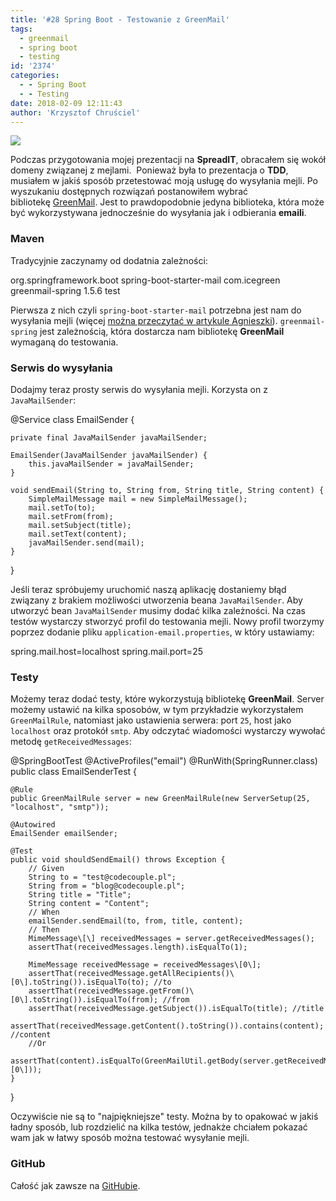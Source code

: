 ```yaml
---
title: '#28 Spring Boot - Testowanie z GreenMail'
tags:
  - greenmail
  - spring boot
  - testing
id: '2374'
categories:
  - - Spring Boot
  - - Testing
date: 2018-02-09 12:11:43
author: 'Krzysztof Chruściel'
---
```


![](http://codecouple.pl/wp-content/uploads/2017/02/springBootArt.png)

Podczas przygotowania mojej prezentacji na **SpreadIT**, obracałem się wokół domeny związanej z mejlami.  Ponieważ była to prezentacja o **TDD**, musiałem w jakiś sposób przetestować moją usługę do wysyłania mejli. Po wyszukaniu dostępnych rozwiązań postanowiłem wybrać bibliotekę [GreenMail](http://www.icegreen.com/greenmail/). Jest to prawdopodobnie jedyna biblioteka, która może być wykorzystywana jednocześnie do wysyłania jak i odbierania **emaili**.
<!-- more -->
### Maven

Tradycyjnie zaczynamy od dodatnia zależności:

<dependency>
   <groupId>org.springframework.boot</groupId>
   <artifactId>spring-boot-starter-mail</artifactId>
</dependency>
<dependency>
   <groupId>com.icegreen</groupId>
   <artifactId>greenmail-spring</artifactId>
   <version>1.5.6</version>
   <scope>test</scope>
</dependency>

Pierwsza z nich czyli `spring-boot-starter-mail` potrzebna jest nam do wysyłania mejli (więcej [można przeczytać w artykule Agnieszki](http://codecouple.pl/2016/09/30/8-spring-boot-email-szablon-i-wysylanie/)). `greenmail-spring` jest zależnością, która dostarcza nam bibliotekę **GreenMail** wymaganą do testowania.

### Serwis do wysyłania

Dodajmy teraz prosty serwis do wysyłania mejli. Korzysta on z `JavaMailSender`:

@Service
class EmailSender {

    private final JavaMailSender javaMailSender;

    EmailSender(JavaMailSender javaMailSender) {
        this.javaMailSender = javaMailSender;
    }

    void sendEmail(String to, String from, String title, String content) {
        SimpleMailMessage mail = new SimpleMailMessage();
        mail.setTo(to);
        mail.setFrom(from);
        mail.setSubject(title);
        mail.setText(content);
        javaMailSender.send(mail);
    }
}

Jeśli teraz spróbujemy uruchomić naszą aplikację dostaniemy błąd związany z brakiem możliwości utworzenia beana `JavaMailSender`. Aby utworzyć bean `JavaMailSender` musimy dodać kilka zależności. Na czas testów wystarczy stworzyć profil do testowania mejli. Nowy profil tworzymy poprzez dodanie pliku `application-email.properties`, w który ustawiamy:

spring.mail.host=localhost
spring.mail.port=25

### Testy

Możemy teraz dodać testy, które wykorzystują bibliotekę **GreenMail**. Server możemy ustawić na kilka sposobów, w tym przykładzie wykorzystałem `GreenMailRule`, natomiast jako ustawienia serwera: port `25`, host jako `localhost` oraz protokół `smtp`. Aby odczytać wiadomości wystarczy wywołać metodę `getReceivedMessages`:

@SpringBootTest
@ActiveProfiles("email")
@RunWith(SpringRunner.class)
public class EmailSenderTest {

    @Rule
    public GreenMailRule server = new GreenMailRule(new ServerSetup(25, "localhost", "smtp"));

    @Autowired
    EmailSender emailSender;

    @Test
    public void shouldSendEmail() throws Exception {
        // Given
        String to = "test@codecouple.pl";
        String from = "blog@codecouple.pl";
        String title = "Title";
        String content = "Content";
        // When
        emailSender.sendEmail(to, from, title, content);
        // Then
        MimeMessage\[\] receivedMessages = server.getReceivedMessages();
        assertThat(receivedMessages.length).isEqualTo(1);

        MimeMessage receivedMessage = receivedMessages\[0\];
        assertThat(receivedMessage.getAllRecipients()\[0\].toString()).isEqualTo(to); //to
        assertThat(receivedMessage.getFrom()\[0\].toString()).isEqualTo(from); //from
        assertThat(receivedMessage.getSubject()).isEqualTo(title); //title
        assertThat(receivedMessage.getContent().toString()).contains(content); //content
        //Or
        assertThat(content).isEqualTo(GreenMailUtil.getBody(server.getReceivedMessages()\[0\]));
    }

}

Oczywiście nie są to "najpiękniejsze" testy. Można by to opakować w jakiś ładny sposób, lub rozdzielić na kilka testów, jednakże chciałem pokazać wam jak w łatwy sposób można testować wysyłanie mejli.

### GitHub

Całość jak zawsze na [GitHubie](https://github.com/kchrusciel/Spring-Boot-Examples/tree/master/spring-boot-green-mail-example).